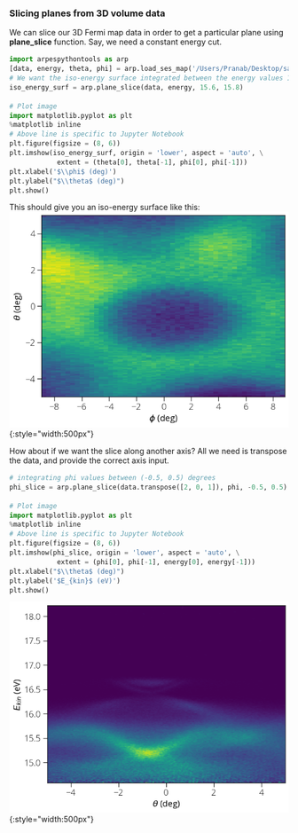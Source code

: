 ### Slicing planes from 3D volume data

We can slice our 3D Fermi map data in order to get a particular plane using **plane_slice** function. Say, we need a constant energy cut.

```py
import arpespythontools as arp
[data, energy, theta, phi] = arp.load_ses_map('/Users/Pranab/Desktop/sample_map_data.zip')
# We want the iso-energy surface integrated between the energy values 15.6 and 15.8 eV
iso_energy_surf = arp.plane_slice(data, energy, 15.6, 15.8)

# Plot image
import matplotlib.pyplot as plt
%matplotlib inline
# Above line is specific to Jupyter Notebook
plt.figure(figsize = (8, 6))
plt.imshow(iso_energy_surf, origin = 'lower', aspect = 'auto', \
            extent = (theta[0], theta[-1], phi[0], phi[-1]))
plt.xlabel('$\\phi$ (deg)')
plt.ylabel("$\\theta$ (deg)")
plt.show()
```
This should give you an iso-energy surface like this:  
![iso-energy-surface](./img/iso-energy-surface.png){:style="width:500px"} 

How about if we want the slice along another axis? All we need is transpose the data, and provide the correct axis input.

```py
# integrating phi values between (-0.5, 0.5) degrees
phi_slice = arp.plane_slice(data.transpose([2, 0, 1]), phi, -0.5, 0.5)

# Plot image
import matplotlib.pyplot as plt
%matplotlib inline
# Above line is specific to Jupyter Notebook
plt.figure(figsize = (8, 6))
plt.imshow(phi_slice, origin = 'lower', aspect = 'auto', \
            extent = (phi[0], phi[-1], energy[0], energy[-1]))
plt.xlabel("$\\theta$ (deg)")
plt.ylabel('$E_{kin}$ (eV)')
plt.show()
```
![phi-slice](./img/phi-slice.png){:style="width:500px"} 
